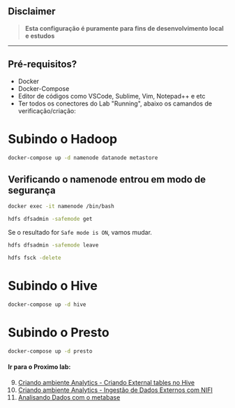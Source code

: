 ## Disclaimer
> **Esta configuração é puramente para fins de desenvolvimento local e estudos**
> 

---

## Pré-requisitos?
* Docker
* Docker-Compose
* Editor de códigos como VSCode, Sublime, Vim, Notepad++ e etc
* Ter todos os conectores do Lab "Running", abaixo os camandos de verificação/criação:


# Subindo o Hadoop


```bash
docker-compose up -d namenode datanode metastore
``` 

## Verificando o namenode entrou em modo de segurança

```bash
docker exec -it namenode /bin/bash

hdfs dfsadmin -safemode get
``` 

Se o resultado for `Safe mode is ON`, vamos mudar.

```bash
hdfs dfsadmin -safemode leave

hdfs fsck -delete
``` 




# Subindo o Hive

```bash
docker-compose up -d hive
```

# Subindo o Presto

```bash
docker-compose up -d presto
```


#### Ir para o Proximo lab:

9. [Criando ambiente Analytics - Criando External tables no Hive](../hive/README.md)
10. [Criando ambiente Analytics - Ingestão de Dados Externos com NIFI](../nifi/README.md)
11. [Analisando Dados com o metabase](../metabase/README.md)